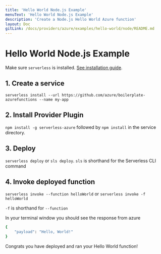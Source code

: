 ```yaml
---
title: 'Hello World Node.js Example'
menuText: 'Hello World Node.js Example'
description: 'Create a Node.js Hello World Azure function'
layout: Doc
gitLink: /docs/providers/azure/examples/hello-world/node/README.md
---
```


# Hello World Node.js Example

Make sure `serverless` is installed. [See installation guide](../../../guide/installation).

## 1. Create a service

`serverless install --url https://github.com/azure/boilerplate-azurefunctions --name my-app`

## 2. Install Provider Plugin

`npm install -g serverless-azure` followed by `npm install` in the service directory.

## 3. Deploy

`serverless deploy` or `sls deploy`. `sls` is shorthand for the Serverless CLI command

## 4. Invoke deployed function

`serverless invoke --function helloWorld` or `serverless invoke -f helloWorld`

`-f` is shorthand for `--function`

In your terminal window you should see the response from azure

```bash
{
    "payload": "Hello, World!"
}
```

Congrats you have deployed and ran your Hello World function!
